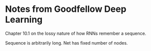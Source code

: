 # Notes from Goodfellow Deep Learning

Chapter 10.1 on the lossy nature of how RNNs remember a sequence.

Sequence is arbitrarily long. Net has fixed number of nodes.

